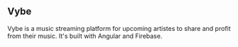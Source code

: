 ## Vybe

Vybe is a music streaming platform for upcoming artistes to share and profit from their music. It's built with Angular and Firebase.